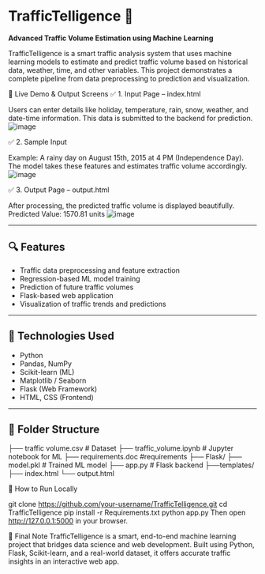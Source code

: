 
# TrafficTelligence 🚦
**Advanced Traffic Volume Estimation using Machine Learning**

TrafficTelligence is a smart traffic analysis system that uses machine learning models to estimate and predict traffic volume based on historical data, weather, time, and other variables. This project demonstrates a complete pipeline from data preprocessing to prediction and visualization.

📌 Live Demo & Output Screens
✅ 1. Input Page – index.html

Users can enter details like holiday, temperature, rain, snow, weather, and date-time information.
This data is submitted to the backend for prediction.
![image](https://github.com/user-attachments/assets/16e53d0d-fbc3-4276-9987-6e4aff4966b2)

✅ 2. Sample Input

Example: A rainy day on August 15th, 2015 at 4 PM (Independence Day).
The model takes these features and estimates traffic volume accordingly.
![image](https://github.com/user-attachments/assets/0c7d3348-0380-48af-844a-3017943bbb4f)

✅ 3. Output Page – output.html

After processing, the predicted traffic volume is displayed beautifully.
Predicted Value: 1570.81 units
![image](https://github.com/user-attachments/assets/bd09b0e0-dfe4-42e0-9cfa-06fb30c88ab6)

---

## 🔍 Features
- Traffic data preprocessing and feature extraction
- Regression-based ML model training
- Prediction of future traffic volumes
- Flask-based web application
- Visualization of traffic trends and predictions

---

## 🧠 Technologies Used
- Python
- Pandas, NumPy
- Scikit-learn (ML)
- Matplotlib / Seaborn
- Flask (Web Framework)
- HTML, CSS (Frontend)

---

## 📁 Folder Structure
├── traffic volume.csv # Dataset
├── traffic_volume.ipynb # Jupyter notebook for ML
├── requirements.doc #requirements
├── Flask/
  ├── model.pkl # Trained ML model
  ├── app.py # Flask backend
  ├──templates/
   ├── index.html
   └── output.html

🚀 How to Run Locally

git clone https://github.com/your-username/TrafficTelligence.git
cd TrafficTelligence
pip install -r Requirements.txt
python app.py
Then open http://127.0.0.1:5000 in your browser.

🎯 Final Note
TrafficTelligence is a smart, end-to-end machine learning project that bridges data science and web development.
Built using Python, Flask, Scikit-learn, and a real-world dataset, it offers accurate traffic insights in an interactive web app.
